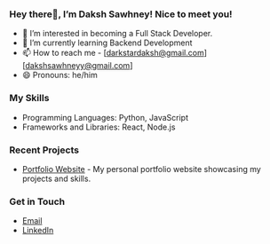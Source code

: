 ### Hey there👋, I’m Daksh Sawhney! Nice to meet you! 
- 👀 I’m interested in becoming a Full Stack Developer.
- 🌱 I’m currently learning Backend Development
- 📫 How to reach me - [darkstardaksh@gmail.com][dakshsawhneyy@gmail.com]
- 😄 Pronouns: he/him

### My Skills
- Programming Languages: Python, JavaScript
- Frameworks and Libraries: React, Node.js

### Recent Projects
- [Portfolio Website](https://github.com/dakshsawhneyy/My-Portfolio) - My personal portfolio website showcasing my projects and skills.

### Get in Touch
- [Email](mailto:dakshsawhneyy@gmail.com)
- [LinkedIn](https://www.linkedin.com/in/daksh-sawhney-5ab5862b5)
